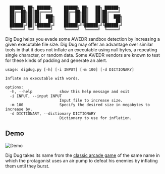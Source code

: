 ```
  ██████╗ ██╗ ██████╗     ██████╗ ██╗   ██╗ ██████╗     
  ██╔══██╗██║██╔════╝     ██╔══██╗██║   ██║██╔════╝     
  ██║  ██║██║██║  ███╗    ██║  ██║██║   ██║██║  ███╗    
  ██║  ██║██║██║   ██║    ██║  ██║██║   ██║██║   ██║    
  ██████╔╝██║╚██████╔╝    ██████╔╝╚██████╔╝╚██████╔╝    
  ╚═════╝ ╚═╝ ╚═════╝     ╚═════╝  ╚═════╝  ╚═════╝
 ```
Dig Dug helps you evade some AV/EDR sandbox detection by increasing a given executable file size. Dig Dug may offer an advantage over similar tools in that it does not inflate an executable using null bytes, a repeating single character, or random data. Some AV/EDR vendors are known to test for these kinds of padding and generate an alert.


```
usage: digdug.py [-h] [-i INPUT] [-m 100] [-d DICTIONARY]

Inflate an executable with words.

options:
  -h, --help            show this help message and exit
  -i INPUT, --input INPUT
                        Input file to increase size.
  -m 100                Specify the desired size in megabytes to increase by.
  -d DICTIONARY, --dictionary DICTIONARY
                        Dictionary to use for inflation.
```

## Demo
![Demo](https://github.com/hardwaterhacker/DigDug/blob/main/images/digdug.gif)

Dig Dug takes its name from the [classic arcade game](https://en.wikipedia.org/wiki/Dig_Dug) of the same name in which the protagonist uses an air pump to defeat his enemies by inflating them until they burst.
